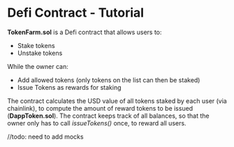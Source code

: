 # Defi Contract  - Tutorial

**TokenFarm.sol** is a Defi contract that allows users to:
- Stake tokens
- Unstake tokens

While the owner can:
- Add allowed tokens (only tokens on the list can then be staked)
- Issue Tokens as rewards for staking

The contract calculates the USD value of all tokens staked by each user (via chainlink),
to compute the amount of reward tokens to be issued (**DappToken.sol**).
The contract keeps track of all balances, so that the owner only has to call *issueTokens()* once, to reward all users.


//todo: need to add mocks